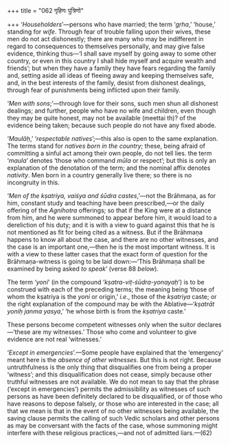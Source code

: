 +++
title = "062 गृहिणः पुत्रिणो"

+++
‘*Householders*’—persons who have married; the term ‘*gṛha*,’ ‘house,’
standing for *wife*. Through fear of trouble falling upon their wives,
these men do not act dishonestly; there are many who may be indifferent
in regard to consequences to themselves personally, and may give false
evidence, thinking thus—‘I shall save myself by going away to some other
country, or even in this country I shall hide myself and acquire wealth
and friends’; but when they have a family they have fears regarding the
family and, setting aside all ideas of fleeing away and keeping
themselves safe, and, in the best interests of the family, desist from
dishonest dealings, through fear of punishments being inflicted upon
their family.

‘*Men with sons*;’—through love for their sons, such men shun all
dishonest dealings; and further, people who have no wife and children,
even though they may be quite honest, may not be available (meettai th)?
of the evidence being taken; because such people do not have any fixed
abode.

‘*Maulāḥ*,’ ‘*respectable natives*’;—this also is open to the same
explanation. The terms stand for *natives born in the country*; these,
being afraid of committing a sinful act among their own people, do not
tell lies. the term ‘*maula*’ denotes ‘those who command *mūla* or
respect’; but this is only an explanation of the denotation of the term;
and the nominal affix denotes *nativity*. Men born in a country
generally live there; so there is no incongruity in this.

‘*Men of the kṣatriya, vaiśya and śūdra castes*,’—not the Brāhmaṇa, as
for him, constant study and teaching have been prescribed,—or the daily
offering of the *Agnihotra* offerings; so that if the King were at a
distance from him, and he were summoned to appear before him, it would
load to a dereliction of his duty; and it is with a view to guard
against this that he is not mentioned as fit for being cited as a
witness. But if the Brāhmaṇa happens to know all about the case, and
there are no other witnesses, and the case is an important one,—then he
is the most important witness. It is with a view to these latter cases
that the exact form of question for the Brāhmaṇa-witness is going to be
laid down:—‘This Brāhmaṇa shall be examined by being asked *to speak*’
(verse 88 *below*).

The term ‘*yoni*’ (in the compound ‘*kṣatra-viṭ-śūdra-yonayaḥ*’) is to
be construed with each of the preceding terms; the meaning being ‘those
of whom the kṣatriya is the *yoni* or origin,’ *i.e*., those of the
*kṣatriya* caste; or the right explanation of the compound may be with
the Ablative—‘*kṣatrāt yoniḥ janma yasya*,’ ‘he whose birth is from the
*kṣatriya* caste.’

These persons become competent witnesses only when the suitor
declares—‘these are my witnesses.’ Those who come and volunteer to give
evidence are not real ‘witnesses.’

‘*Except in emergencies*’.—Some people have explained that the
‘emergency’ meant here is the *absence of other witnesses*. But this is
not right. Because untruthfulness is the only thing that disqualifies
one from being a proper ‘witness’; and this disqualification does not
cease, simply because other truthful witnesses are not available. We do
not mean to say that the phrase (‘except in emergencies’) permits the
admissibility as witnesses of such persons as have been definitely
declared to be disqualified, or of those who have reasons to depose
falsely, or those who are interested in the case; all that we mean is
that in the event of no other witnesses being available, the saving
clause permits the calling of such Vedic scholars and other persons as
may be conversant with the facts of the case, whose summoning might
interfere with these religious practices,—and not of admitted
liars.—(62)



